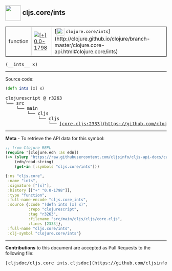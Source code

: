 ## <img width="48px" valign="middle" src="http://i.imgur.com/Hi20huC.png"> cljs.core/ints

 <table border="1">
<tr>

<td>function</td>
<td><a href="https://github.com/cljsinfo/cljs-api-docs/tree/0.0-1798"><img valign="middle" alt="[+] 0.0-1798" src="https://img.shields.io/badge/+-0.0--1798-lightgrey.svg"></a> </td>
<td>
[<img height="24px" valign="middle" src="http://i.imgur.com/1GjPKvB.png"> <samp>clojure.core/ints</samp>](http://clojure.github.io/clojure/branch-master/clojure.core-api.html#clojure.core/ints)
</td>
</tr>
</table>

 <samp>
(__ints__ x)<br>
</samp>

---





Source code:

```clj
(defn ints [x] x)
```

 <pre>
clojurescript @ r3263
└── src
    └── main
        └── cljs
            └── cljs
                └── <ins>[core.cljs:2333](https://github.com/clojure/clojurescript/blob/r3263/src/main/cljs/cljs/core.cljs#L2333)</ins>
</pre>


---

__Meta__ - To retrieve the API data for this symbol:

```clj
;; from Clojure REPL
(require '[clojure.edn :as edn])
(-> (slurp "https://raw.githubusercontent.com/cljsinfo/cljs-api-docs/catalog/cljs-api.edn")
    (edn/read-string)
    (get-in [:symbols "cljs.core/ints"]))
```

```clj
{:ns "cljs.core",
 :name "ints",
 :signature ["[x]"],
 :history [["+" "0.0-1798"]],
 :type "function",
 :full-name-encode "cljs.core_ints",
 :source {:code "(defn ints [x] x)",
          :repo "clojurescript",
          :tag "r3263",
          :filename "src/main/cljs/cljs/core.cljs",
          :lines [2333]},
 :full-name "cljs.core/ints",
 :clj-symbol "clojure.core/ints"}

```

---

__Contributions__ to this document are accepted as Pull Requests to the following file:

 <pre>
[cljsdoc/cljs.core_ints.cljsdoc](https://github.com/cljsinfo/cljs-api-docs/blob/master/cljsdoc/cljs.core_ints.cljsdoc)
</pre>

